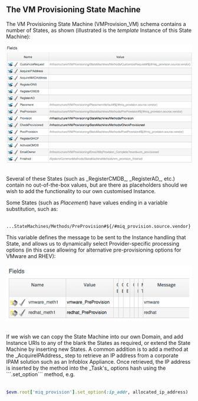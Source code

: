 ## The VM Provisioning State Machine

The VM Provisioning State Machine (VMProvision\_VM) schema contains a number of States, as shown (illustrated is the _template_ Instance of this State Machine):
<br>

![screenshot](images/screenshot11.png)

<br>
Several of these States (such as _RegisterCMDB_, _RegisterAD_, etc.) contain no out-of-the-box values, but are there as placeholders should we wish to add the functionality to our own customised Instance.

Some States (such as _Placement_) have values ending in a variable substitution, such as:

```
	...StateMachines/Methods/PreProvision#${/#miq_provision.source.vendor}
```

This variable defines the message to be sent to the Instance handling that State, and allows us to dynamically select Provider-specific processing options (in this case allowing for alternative pre-provisioning options for VMware and RHEV):
<br> <br>
![screenshot](images/screenshot20.png)

<br>
If we wish we can copy the State Machine into our own Domain, and add Instance URIs to any of the blank the States as required, or extend the State Machine by inserting new States. A common addition is to add a method at the _AcquireIPAddress_ step to retrieve an IP address from a corporate IPAM solution such as an Infoblox Appliance. Once retrieved, the IP address is inserted by the method into the _Task's_ options hash using the ```.set_option``` method, e.g.
<br> <br>

```ruby
$evm.root['miq_provision'].set_option(:ip_addr, allocated_ip_address)
```
